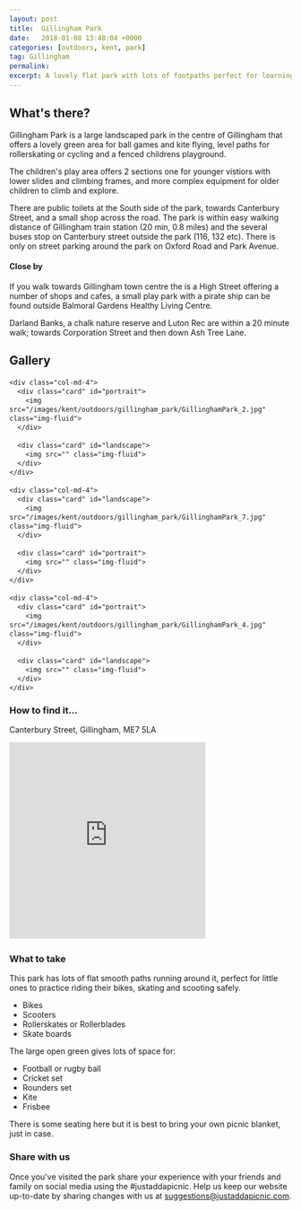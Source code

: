 ```yaml
---
layout: post
title:  Gillingham Park
date:   2018-01-08 13:48:04 +0000
categories: [outdoors, kent, park]
tag: Gillingham
permalink: 
excerpt: A lovely flat park with lots of footpaths perfect for learning how to ride your bike or use your new rollerskates.  It has a large open green for ball games and kite flying and lots of great play equipment.
---
```


## What's there?

Gillingham Park is a large landscaped park in the centre of Gillingham that offers a lovely green area for ball games and kite flying, level paths for rollerskating or cycling and a fenced childrens playground.  

The children's play area offers 2 sections one for younger vistiors with lower slides and climbing frames, and more complex equipment for older children to climb and explore.

There are public toilets at the South side of the park, towards Canterbury Street, and a small shop across the road.  The park is within easy walking distance of Gillingham train station (20 min, 0.8 miles) and the several buses stop on Canterbury street outside the park (116, 132 etc).  There is only on street parking around the park on Oxford Road and Park Avenue.

#### Close by

If you walk towards Gillingham town centre the is a High Street offering a number of shops and cafes, a small play park with a pirate ship can be found outside Balmoral Gardens Healthy Living Centre.

Darland Banks, a chalk nature reserve and Luton Rec are within a 20 minute walk; towards Corporation Street and then down Ash Tree Lane.

## Gallery

<div class="container">

  <div class="row">

    <div class="col-md-4">
      <div class="card" id="portrait">
        <img src="/images/kent/outdoors/gillingham_park/GillinghamPark_2.jpg" class="img-fluid">
      </div>

      <div class="card" id="landscape">
        <img src="" class="img-fluid">
      </div>  
    </div>

    <div class="col-md-4">
      <div class="card" id="landscape">
        <img src="/images/kent/outdoors/gillingham_park/GillinghamPark_7.jpg" class="img-fluid">
      </div>

      <div class="card" id="portrait">
        <img src="" class="img-fluid">
      </div>
    </div>

    <div class="col-md-4">
      <div class="card" id="portrait">
        <img src="/images/kent/outdoors/gillingham_park/GillinghamPark_4.jpg" class="img-fluid">
      </div>

      <div class="card" id="landscape">
        <img src="" class="img-fluid">
      </div>
    </div>

  </div>      
</div>



### How to find it...
Canterbury Street, Gillingham, ME7 5LA

<iframe src="https://www.google.com/maps/embed?pb=!1m18!1m12!1m3!1d4980.627378668406!2d0.5535186857980687!3d51.378912517782275!2m3!1f0!2f0!3f0!3m2!1i1024!2i768!4f13.1!3m3!1m2!1s0x0%3A0x306d6c490bfc00c9!2sGillingham+Park!5e0!3m2!1sen!2suk!4v1515507217618" width="350" height="350" frameborder="0" style="border:0" allowfullscreen></iframe>


### What to take

This park has lots of flat smooth paths running around it, perfect for little ones to practice riding their bikes, skating and scooting safely.
* Bikes
* Scooters
* Rollerskates or Rollerblades
* Skate boards

The large open green gives lots of space for:
* Football or rugby ball
* Cricket set
* Rounders set
* Kite
* Frisbee

There is some seating here but it is best to bring your own picnic blanket, just in case.

### Share with us
Once you've visited the park share your experience with your friends and family on social media using the #justaddapicnic.  Help us keep our website up-to-date by sharing changes with us at suggestions@justaddapicnic.com. 
